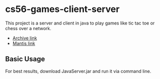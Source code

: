 # cs56-games-client-server

This project is a server and client in java to play games like tic tac toe or chess over a network.

* [Archive link](https://foo.cs.ucsb.edu/cs56/issues/0000535/)
* [Mantis link](https://foo.cs.ucsb.edu/56mantis/view.php?id=535)

## Basic Usage
For best results, download JavaServer.jar and run it via command line. 


